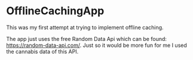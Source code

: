 # OfflineCachingApp

This was my first attempt at trying to implement offline caching.

The app just uses the free Random Data Api which can be found: https://random-data-api.com/.
Just so it would be more fun for me I used the cannabis data of this API.
